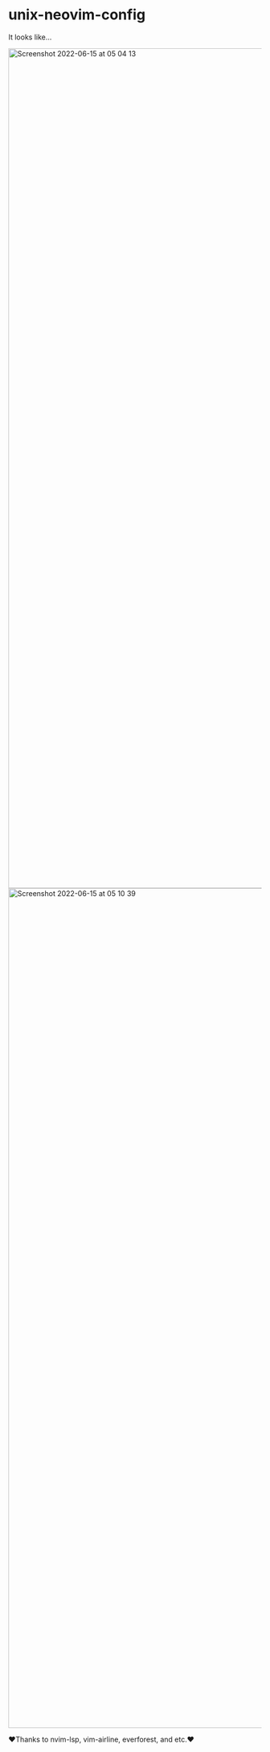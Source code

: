 # unix-neovim-config

It looks like...

<img width="1672" alt="Screenshot 2022-06-15 at 05 04 13" src="https://user-images.githubusercontent.com/54557384/173730153-4ed5304d-4311-4973-904f-d1bc92695a69.png">
<img width="1672" alt="Screenshot 2022-06-15 at 05 10 39" src="https://user-images.githubusercontent.com/54557384/173730175-74a5c72d-93eb-4db4-8800-99053f975b44.png">

❤️Thanks to nvim-lsp, vim-airline, everforest, and etc.❤️
